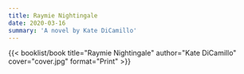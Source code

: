```yaml
---
title: Raymie Nightingale
date: 2020-03-16
summary: 'A novel by Kate DiCamillo'
---
```


{{< booklist/book
title="Raymie Nightingale"
author="Kate DiCamillo"
cover="cover.jpg"
format="Print" >}}
